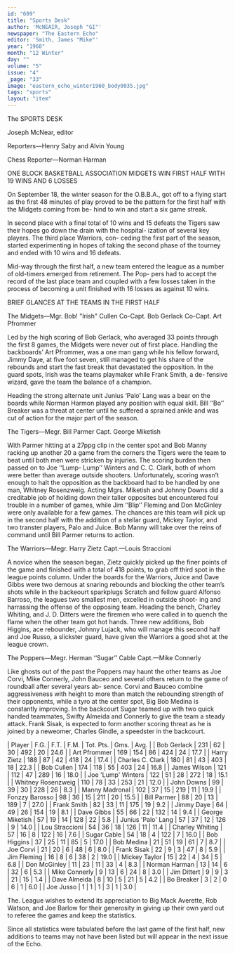 ```yaml
---
id: "609"
title: "Sports Desk"
author: 'McNEAIR, Joseph "GI"'
newspaper: "The Eastern Echo"
editor: 'Smith, James "Mike"'
year: "1960"
month: "12 Winter"
day: ""
volume: "5"
issue: "4"
_page: "33"
image: "eastern_echo_winter1960_body0035.jpg"
tags: "sports"
layout: "item"
---
```

The
SPORTS
DESK

Joseph McNear, editor

Reporters—Henry Saby and Alvin Young

Chess Reporter—Norman Harman

ONE BLOCK BASKETBALL ASSOCIATION
MIDGETS WIN FIRST HALF WITH 19 WINS AND 6
LOSSES

On September 18, the winter season for the O.B.B.A., got off
to a flying start as the first 48 minutes of play proved to be
the pattern for the first half with the Midgets coming from be-
hind to win and start a six game streak.

In second place with a final total of 10 wins and 15 defeats
the Tigers saw their hopes go down the drain with the hospital-
ization of several key players. The third place Warriors, con-
ceding the first part of the season, started experimenting in
hopes of taking the second phase of the tourney and ended with
10 wins and 16 defeats.

Mid-way through the first half, a new team entered the league
as a number of old-timers emerged from retirement. The Pop-
pers had to accept the record of the last place team and coupled
with a few losses taken in the process of becoming a unit finished
with 16 losses as against 10 wins.

BRIEF GLANCES AT THE TEAMS IN THE
FIRST HALF

The Midgets—Mgr. Bob! "Irish" Cullen
Co-Capt. Bob Gerlack
Co-Capt. Art Pfrommer

Led by the high scoring of Bob Gerlack, who averaged 33
points through the first 8 games, the Midgets were never out of
first place. Handling the backboards’ Art Pfrommer, was a one
man gang while his fellow forward, Jimmy Daye, at five foot
seven, still managed to get his share of the rebounds and start
the fast break that devastated the opposition. In the guard
spots, Irish was the teams playmaker while Frank Smith, a de-
fensive wizard, gave the team the balance of a champion.

Heading the strong alternate unit Junius ‘Palo’ Lang was a
bear on the boards while Norman Harmon played any position
with equal skill. Bill ‘‘Bo’’ Breaker was a threat at center until
he suffered a sprained ankle and was cut of action for the major
part of the season.

The Tigers—Megr. Bill Parmer
                     Capt. George Miketish

With Parmer hitting at a 27ppg clip in the center spot and
Bob Manny racking up another 20 a game from the corners the
Tigers were the team to beat until both men were stricken by
injuries. The scoring burden then passed on to Joe ‘‘Lump-
Lump’’ Winters and C. C. Clark, both of whom were better than
average outside shooters. Unfortunately, scoring wasn’t enough
to halt the opposition as the backboard had to be handled by one
man, Whitney Rosenzweig. Acting Mgrs. Miketish and Johnny
Downs did a creditable job of holding down their taller opposites
but encountered foul trouble in a number of games, while Jim
‘‘Blip’’ Fleming and Don McGinley were only available for a
few games. The chances are this team will pick up in the second
half with the addition of a stellar guard, Mickey Taylor, and
two transter players, Palo and Juice. Bob Manny will take
over the reins of command until Bill Parmer returns to action.

The Warriors—Megr. Harry Zietz
              Capt.—Louis Straccioni

A novice when the season began, Zietz quickly picked up the
finer points of the game and finished with a total of 418 points,
to grab off third spot in the league points column. Under the
boards for the Warriors, Juice and Dave Gibbs were two demous
at snaring rebounds and blocking the other team’s shots while
in the backeourt sparkplugs Scratch and fellow guard Alfonso
Barroso, the leagues two smallest men, excelled in outside shoot-
ing and harrassing the offense of the opposing team. Heading
the bench, Charley Whiting, and J. D. Ditters were the firemen
who were called in to quench the flame when the other team got
hot hands. Three new additions, Bob Higgins, ace rebounder,
Johnny Lujack, who will manage this second half and Joe
Russo, a slickster guard, have given the Warriors a good shot
at the league crown.

The Poppers—Megr. Herman ‘‘Sugar’’ Cable
                        Capt.—Mike Connerly

Like ghosts out of the past the Poppers may haunt the other
teams as Joe Corvi, Mike Connerly, John Bauceo and several
others return to the game of roundball after several years ab-
sence. Corvi and Bauceo combine aggressiveness with height
to more than match the rebounding strength of their opponents,
while a tyro at the center spot, Big Bob Medina is constantly
improving. In the backcourt Sugar teamed up with two quick
handed teammates, Swifty Almeida and Connerly to give the
team a steady attack. Frank Sisak, is expected to form another
scoring threat as he is joined by a neweomer, Charles Gindle, a
speedster in the backcourt.

| Player             | F.G. | F.T. | F.M. | Tot. Pts. | Gms. | Avg. |
| Bob Gerlack        | 231  | 62   | 30   | 492       | 20   | 24.6 |
| Art Pfrommer       | 169  | 154  | 86   | 424       | 24   | 17.7 |
| Harry Zietz        | 188  | 87   | 42   | 418       | 24   | 17.4 |
| Charles C. Clark   | 180  | 81   | 43   | 403       | 18   | 22.3 |
| Bob Cullen         | 174  | 118  | 55   | 403       | 24   | 16.8 |
| James Wilson       | 121  | 112  | 47   | 289       | 16   | 18.0 |
| Joe 'Lump' Winters | 122  | 51   | 28   | 272       | 18   | 15.1 |
| Whitney Rosenzweig | 110  | 78   | 33   | 253       | 21   | 12.0 |
| John Downs         | 99   | 39   | 30   | 228       | 26   | 8.3  |
| Manny Madronal     | 102  | 37   | 15   | 219       | 11   | 19.9 |
| Fonzzy Barosso     | 98   | 36   | 15   | 211       | 20   | 15.5 |
| Bill Parmer        | 88   | 20   | 13   | 189       | 7    | 27.0 |
| Frank Smith        | 82   | 33   | 11   | 175       | 19   | 9.2  |
| Jimmy Daye         | 64   | 49   | 26   | 154       | 19   | 8.1  |
| Dave Gibbs         | 55   | 66   | 22   | 132       | 14   | 9.4  |
| George Miketish    | 57   | 19   | 14   | 128       | 22   | 5.8  |
| Junius 'Palo' Lang | 57   | 37   | 12   | 126       | 9    | 14.0 |
| Lou Straccioni     | 54   | 36   | 18   | 126       | 11   | 11.4 |
| Charley Whiting    | 57   | 16   | 8    | 122       | 16   | 7.6  |
| Sugar Cable        | 54   | 18   | 4    | 122       | 7    | 16.0 |
| Bob Higgins        | 37   | 25   | 11   | 85        | 5    | 17.0 |
| Bob Medina         | 21   | 51   | 19   | 61        | 7    | 8.7  |
| Joe Corvi          | 21   | 20   | 6    | 48        | 6    | 8.0  |
| Frank Sisak        | 22   | 9    | 3    | 47        | 8    | 5.9  |
| Jim Fleming        | 16   | 8    | 6    | 38        | 2    | 19.0 |
| Mickey Taylor      | 15   | 22   | 4    | 34        | 5    | 6.8  |
| Don McGinley       | 11   | 23   | 11   | 33        | 4    | 8.3  |
| Norman Harman      | 13   | 14   | 6    | 32        | 6    | 5.3  |
| Mike Connerly      | 9    | 13   | 6    | 24        | 8    | 3.0  |
| Jim Dittert        | 9    | 9    | 3    | 21        | 15   | 1.4  |
| Dave Almeida       | 8    | 10   | 5    | 21        | 5    | 4.2  |
| Bo Breaker         | 3    | 2    | 0    | 6         | 1    | 6.0  |
| Joe Jusso          | 1    | 1    | 1    | 3         | 1    | 3.0  |

The. League wishes to extend its appreciation to Big Mack
Averette, Rob Watson, and Joe Barlow for their generosity in
giving up their own yard out to referee the games and keep
the statistics.

Since all statistics were tabulated before the last game of the
first half, new additions to teams may not have been listed but
will appear in the next issue of the Echo.
